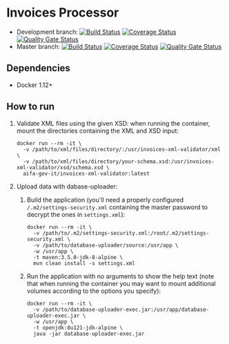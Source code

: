 # Invoices Processor

* Development branch: [![Build Status](https://travis-ci.org/aifa-gov-it/invoices-processor.svg?branch=development)](https://travis-ci.org/aifa-gov-it/invoices-processor) [![Coverage Status](https://coveralls.io/repos/github/aifa-gov-it/invoices-processor/badge.svg?branch=development)](https://coveralls.io/github/aifa-gov-it/invoices-processor?branch=development) [![Quality Gate Status](https://sonarqube.com/api/badges/gate?key=it.gov.aifa%3Adatabase-uploader%3Adevelopment)](https://sonarqube.com/dashboard?id=it.gov.aifa%3Adatabase-uploader%3Adevelopment)
* Master branch: [![Build Status](https://travis-ci.org/aifa-gov-it/invoices-processor.svg?branch=master)](https://travis-ci.org/aifa-gov-it/invoices-processor) [![Coverage Status](https://coveralls.io/repos/github/aifa-gov-it/invoices-processor/badge.svg?branch=master)](https://coveralls.io/github/aifa-gov-it/invoices-processor?branch=master) [![Quality Gate Status](https://sonarqube.com/api/badges/gate?key=it.gov.aifa%3Adatabase-uploader%3A3Amaster)](https://sonarqube.com/dashboard?id=it.gov.aifa%3Adatabase-uploader%3A3Amaster)

## Dependencies

- Docker 1.12+

## How to run

1. Validate XML files using the given XSD: when running the container, mount the directories containing the XML and XSD input:

    ```
    docker run --rm -it \
      -v /path/to/xml/files/directory/:/usr/invoices-xml-validator/xml \
      -v /path/to/xml/files/directory/your-schema.xsd:/usr/invoices-xml-validator/xsd/schema.xsd \
      aifa-gov-it/invoices-xml-validator:latest
    ```

1. Upload data with dabase-uploader:
    1. Build the application (you'll need a properly configured `/.m2/settings-security.xml` containing the master password to decrypt the ones in `settings.xml`):

        ```
        docker run --rm -it \
          -v /path/to/.m2/settings-security.xml:/root/.m2/settings-security.xml \
          -v /path/to/database-uploader/source:/usr/app \
          -w /usr/app \
          -t maven:3.5.0-jdk-8-alpine \
          mvn clean install -s settings.xml
        ```

    1. Run the application with no arguments to show the help text (note that when running the container you may want to mount additional volumes according to the options you specify):

        ```
        docker run --rm -it \
          -v /path/to/database-uploader-exec.jar:/usr/app/database-uploader-exec.jar \
          -w /usr/app \
          -t openjdk:8u121-jdk-alpine \
          java -jar database-uploader-exec.jar
        ```
